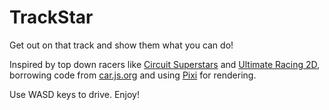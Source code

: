 # TrackStar

Get out on that track and show them what you can do!


Inspired by top down racers like [Circuit Superstars](https://store.steampowered.com/app/1097130/Circuit_Superstars/) and [Ultimate Racing 2D](https://store.steampowered.com/app/808080/Ultimate_Racing_2D/), borrowing code from [car.js.org](https://car.js.org/) and using [Pixi](https://www.pixijs.com/) for rendering.


Use WASD keys to drive. Enjoy!